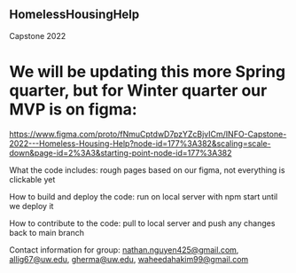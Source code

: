 ## HomelessHousingHelp
Capstone 2022

# We will be updating this more Spring quarter, but for Winter quarter our MVP is on figma: 
https://www.figma.com/proto/fNmuCptdwD7pzYZcBjvICm/INFO-Capstone-2022---Homeless-Housing-Help?node-id=177%3A382&scaling=scale-down&page-id=2%3A3&starting-point-node-id=177%3A382

What the code includes: rough pages based on our figma, not everything is clickable yet
 
How to build and deploy the code: run on local server with npm start until we deploy it
 
How to contribute to the code: pull to local server and push any changes back to main branch

Contact information for group: nathan.nguyen425@gmail.com, allig67@uw.edu, gherma@uw.edu, waheedahakim99@gmail.com

